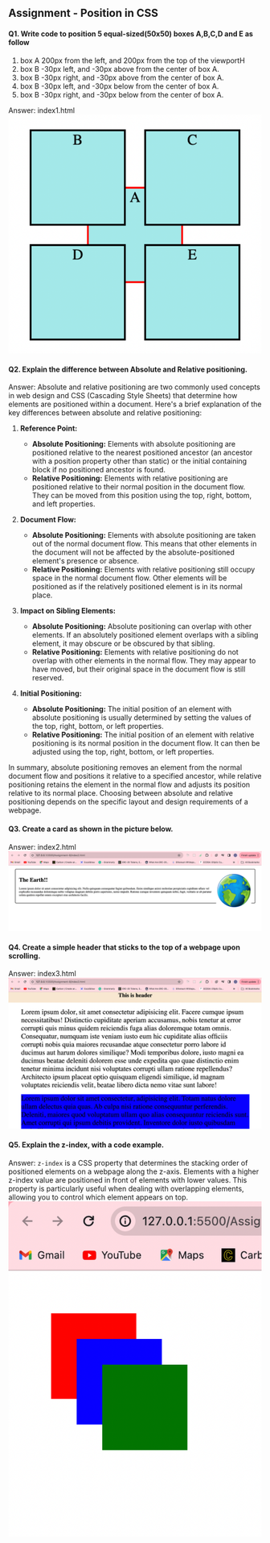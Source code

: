 ## Assignment - Position in CSS

#### Q1. Write code to position 5 equal-sized(50x50) boxes A,B,C,D and E as follow

1. box A 200px from the left, and 200px from the top of the viewportH
2. box B -30px left, and -30px above from the center of box A.
3. box B -30px right, and -30px above from the center of box A.
4. box B -30px left, and -30px below from the center of box A.
5. box B -30px right, and -30px below from the center of box A.

Answer: index1.html
![Alt text](image.png)

#### Q2. Explain the difference between Absolute and Relative positioning.

Answer: Absolute and relative positioning are two commonly used concepts in web design and CSS (Cascading Style Sheets) that determine how elements are positioned within a document. Here's a brief explanation of the key differences between absolute and relative positioning:

1. **Reference Point:**

   - **Absolute Positioning:** Elements with absolute positioning are positioned relative to the nearest positioned ancestor (an ancestor with a position property other than static) or the initial containing block if no positioned ancestor is found.
   - **Relative Positioning:** Elements with relative positioning are positioned relative to their normal position in the document flow. They can be moved from this position using the top, right, bottom, and left properties.

2. **Document Flow:**

   - **Absolute Positioning:** Elements with absolute positioning are taken out of the normal document flow. This means that other elements in the document will not be affected by the absolute-positioned element's presence or absence.
   - **Relative Positioning:** Elements with relative positioning still occupy space in the normal document flow. Other elements will be positioned as if the relatively positioned element is in its normal place.

3. **Impact on Sibling Elements:**

   - **Absolute Positioning:** Absolute positioning can overlap with other elements. If an absolutely positioned element overlaps with a sibling element, it may obscure or be obscured by that sibling.
   - **Relative Positioning:** Elements with relative positioning do not overlap with other elements in the normal flow. They may appear to have moved, but their original space in the document flow is still reserved.

4. **Initial Positioning:**
   - **Absolute Positioning:** The initial position of an element with absolute positioning is usually determined by setting the values of the top, right, bottom, or left properties.
   - **Relative Positioning:** The initial position of an element with relative positioning is its normal position in the document flow. It can then be adjusted using the top, right, bottom, or left properties.

In summary, absolute positioning removes an element from the normal document flow and positions it relative to a specified ancestor, while relative positioning retains the element in the normal flow and adjusts its position relative to its normal place. Choosing between absolute and relative positioning depends on the specific layout and design requirements of a webpage.

#### Q3. Create a card as shown in the picture below.

Answer: index2.html
![Alt text](image-1.png)

#### Q4. Create a simple header that sticks to the top of a webpage upon scrolling.

Answer: index3.html
![Alt text](image-2.png)

#### Q5. Explain the z-index, with a code example.

Answer: `z-index` is a CSS property that determines the stacking order of positioned elements on a webpage along the z-axis. Elements with a higher z-index value are positioned in front of elements with lower values. This property is particularly useful when dealing with overlapping elements, allowing you to control which element appears on top.
![Alt text](image-3.png)
